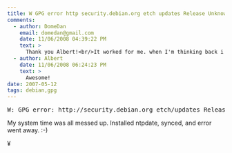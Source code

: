```yaml
---
title: W GPG error http security.debian.org etch updates Release Unknown error executing gpgv
comments:
  - author: DomeDan
    email: domedan@gmail.com
    date: 11/06/2008 04:39:22 PM
    text: >
      Thank you Albert!<br/>It worked for me. when I'm thinking back i remember that i saw this strange warning, something like "...in the future" when i were installing a package.<br/>And now it all makes sense! :)
  - author: Albert
    date: 11/06/2008 06:24:23 PM
    text: >
      Awesome!
date: 2007-05-12
tags: debian,gpg
---
```

<pre>W: GPG error: http://security.debian.org etch/updates Release: Unknown error executing gpgv</pre>

My system time was all messed up. Installed ntpdate, synced, and error went away. :-)

¥

